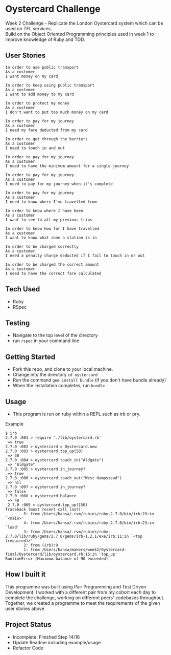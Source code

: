 # Oystercard Challenge #

Week 2 Challenge - Replicate the London Oystercard system which can be used on TFL services.\
Build on the Object Oriented Programming principles used in week 1 to improve knowledge of Ruby and TDD.

## User Stories ##

```
In order to use public transport
As a customer
I want money on my card

In order to keep using public transport
As a customer
I want to add money to my card

In order to protect my money
As a customer
I don't want to put too much money on my card

In order to pay for my journey
As a customer
I need my fare deducted from my card

In order to get through the barriers
As a customer
I need to touch in and out

In order to pay for my journey
As a customer
I need to have the minimum amount for a single journey

In order to pay for my journey
As a customer
I need to pay for my journey when it's complete

In order to pay for my journey
As a customer
I need to know where I've travelled from

In order to know where I have been
As a customer
I want to see to all my previous trips

In order to know how far I have travelled
As a customer
I want to know what zone a station is in

In order to be charged correctly
As a customer
I need a penalty charge deducted if I fail to touch in or out

In order to be charged the correct amount
As a customer
I need to have the correct fare calculated
```

## Tech Used ##
- Ruby
- RSpec

## Testing ##

- Navigate to the top level of the directory
- run `rspec` in your command line


## Getting Started ##

- Fork this repo, and clone to your local machine.
- Change into the directory `cd oystercard`
- Run the command `gem install bundle` (if you don't have bundle already)
- When the installation completes, run `bundle`

## Usage ##

- This program is run on ruby within a REPL such as irb or pry. 

Example
``` 
$ irb
2.7.0 :001 > require './lib/oystercard.rb'
 => true 
2.7.0 :002 > oystercard = Oystercard.new
2.7.0 :003 > oystercard.top_up(50)
 => 50 
2.7.0 :004 > oystercard.touch_in("Aldgate")
 => "Aldgate" 
2.7.0 :005 > oystercard.in_journey?
 => true 
2.7.0 :006 > oystercard.touch_out("West Hampstead")
 => nil 
2.7.0 :007 > oystercard.in_journey?
 => false 
2.7.0 :008 > oystercard.balance
 => 48
 2.7.0 :009 > oystercard.top_up(150)
Traceback (most recent call last):
        5: from /Users/hansa/.rvm/rubies/ruby-2.7.0/bin/irb:23:in `<main>'
        4: from /Users/hansa/.rvm/rubies/ruby-2.7.0/bin/irb:23:in `load'
        3: from /Users/hansa/.rvm/rubies/ruby-2.7.0/lib/ruby/gems/2.7.0/gems/irb-1.2.1/exe/irb:11:in `<top (required)>'
        2: from (irb):9
        1: from /Users/hansa/makers/week2/Oystercard-final/Oystercard/lib/oystercard.rb:16:in `top_up'
RuntimeError (Maximum balance of 90 exceeded)
```

## How I built it ##

This programme was built using Pair Programming and Test Driven Development. I worked with a different pair from my cohort each day to complete the challenge, working on different peers' codebases throughout. Together, we created a programme to meet the requirements of the given user stories above

## Project Status ##

- Incomplete: Finished Step 14/16
- Update Readme including example/usage
- Refactor Code 
